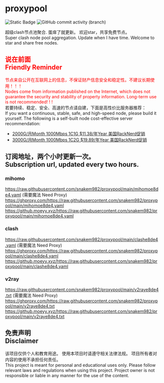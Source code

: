 # proxypool

![Static Badge](https://img.shields.io/badge/ss|ssr|vmess|vless|trojan-free-orange)
![GitHub commit activity (branch)](https://img.shields.io/github/commit-activity/w/snakem982/proxypool?color=DC52FC)


超级clash节点池聚合.
蛋痒了就更新。
欢迎star，共享免费节点。
<br/>
Super clash node pool aggregation.
Update when I have time.
Welcome to star and share free nodes.

## <font color="red">说在前面<br/>Friendly Reminder</font>
<font color="red">节点来自公开在互联网上的信息，不保证财产信息安全和稳定性。不建议长期使用！！！<br/>
Nodes come from information published on the Internet,
which does not guarantee the security and stability of property information.
Long-term use is not recommended! ! !</font><br/>
若要持续、稳定、安全、高速的节点请自建，下面是高性价比服务器推荐：<br/>
If you want a continuous, stable, safe, and high-speed node, please build it yourself.
The following is a self-built node cost-effective server recommendation:
- [2000G/月Month 1000Mbps 1C1G $11.38/年Year 美国RackNerd促销](https://my.racknerd.com/aff.php?aff=8613 "美国RackNerd")
- [3000G/月Month 1000Mbps 1C2G $19.89/年Year 美国RackNerd促销](https://my.racknerd.com/aff.php?aff=8613 "美国RackNerd")

## 订阅地址，两个小时更新一次。<br/>Subscription url, updated every two hours.
### mihomo
https://raw.githubusercontent.com/snakem982/proxypool/main/mihomoe8de4.yaml  (需要魔法 Need Proxy)
https://ghproxy.com/https://raw.githubusercontent.com/snakem982/proxypool/main/mihomoe8de4.yaml
https://github.moeyy.xyz/https://raw.githubusercontent.com/snakem982/proxypool/main/mihomoe8de4.yaml
### clash
https://raw.githubusercontent.com/snakem982/proxypool/main/clashe8de4.yaml  (需要魔法 Need Proxy)
https://ghproxy.com/https://raw.githubusercontent.com/snakem982/proxypool/main/clashe8de4.yaml
https://github.moeyy.xyz/https://raw.githubusercontent.com/snakem982/proxypool/main/clashe8de4.yaml
### v2ray
https://raw.githubusercontent.com/snakem982/proxypool/main/v2raye8de4.txt  (需要魔法 Need Proxy)
https://ghproxy.com/https://raw.githubusercontent.com/snakem982/proxypool/main/v2raye8de4.txt
https://github.moeyy.xyz/https://raw.githubusercontent.com/snakem982/proxypool/main/v2raye8de4.txt


## 免责声明 <br/>Disclaimer
该项目仅供个人和教育用途。
使用本项目时请遵守相关法律法规。
项目所有者对内容的使用不承担任何责任。
<br/>
This project is meant for personal and educational uses only.
Please follow relevant laws and regulations when using this project.
Project owner is not responsible or liable in any manner for the use of the content.
